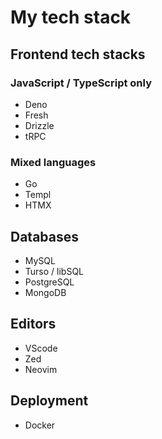 # My tech stack

## Frontend tech stacks

### JavaScript / TypeScript only

- Deno
- Fresh
- Drizzle
- tRPC

### Mixed languages

- Go
- Templ
- HTMX

## Databases

- MySQL
- Turso / libSQL
- PostgreSQL
- MongoDB

## Editors

- VScode
- Zed
- Neovim

## Deployment

- Docker
